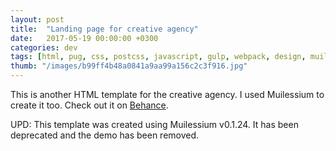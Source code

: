```yaml
---
layout: post
title:  "Landing page for creative agency"
date:   2017-05-19 00:00:00 +0300
categories: dev
tags: [html, pug, css, postcss, javascript, gulp, webpack, design, muilessium]
thumb: "/images/b99ff4b48a0841a9aa99a156c2c3f916.jpg"
---
```


This is another HTML template for the creative agency. I used Muilessium to create it too. Check out it on <a href='https://www.behance.net/gallery/53159521/Landing-page-for-creative-agency'>Behance</a>.

UPD: This template was created using Muilessium v0.1.24. It has been deprecated and the demo has been removed.

